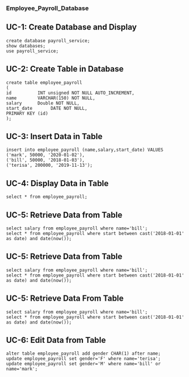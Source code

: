 ### Employee_Payroll_Database

## UC-1: Create Database and Display

```
create database payroll_service;
show databases;
use payroll_service; 
```
## UC-2: Create Table in Database
```
create table employee_payroll
(
id          INT unsigned NOT NULL AUTO_INCREMENT,
name        VARCHAR(150) NOT NULL,
salary      Double NOT NULL,
start_date       DATE NOT NULL,
PRIMARY KEY (id)
);
```
## UC-3: Insert Data in Table
```
insert into employee_payroll (name,salary,start_date) VALUES
('mark', 50000, '2020-01-02'),
('bill', 50000, '2018-01-03'),
('terisa', 200000, '2019-11-13');
```
## UC-4: Display Data in Table
```
select * from employee_payroll;
```
## UC-5: Retrieve Data from Table
```
select salary from employee_payroll where name='bill';
select * from employee_payroll where start between cast('2018-01-01' as date) and date(now());
```

## UC-5: Retrieve Data from Table
```
select salary from employee_payroll where name='bill';
select * from employee_payroll where start between cast('2018-01-01' as date) and date(now());
```

## UC-5: Retrieve Data From Table
```
select salary from employee_payroll where name='bill';
select * from employee_payroll where start between cast('2018-01-01' as date) and date(now());
```
## UC-6: Edit Data from Table
```
alter table employee_payroll add gender CHAR(1) after name;
update employee_payroll set gender='F' where name='terisa';
update employee_payroll set gender='M' where name='bill' or name='mark';
```


